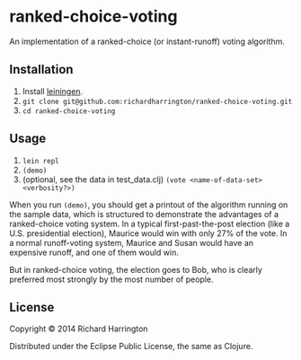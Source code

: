 # ranked-choice-voting

An implementation of a ranked-choice (or instant-runoff) voting algorithm.

## Installation

1. Install [leiningen](https://github.com/technomancy/leiningen).
2. `git clone git@github.com:richardharrington/ranked-choice-voting.git`
3. `cd ranked-choice-voting`

## Usage

1. `lein repl`
2. `(demo)`
3. (optional, see the data in test_data.clj) `(vote <name-of-data-set> <verbosity?>)`

When you run `(demo)`, you should get a printout of the algorithm running on the sample data, which is structured to demonstrate the advantages of a ranked-choice voting system. In a typical first-past-the-post election (like a U.S. presidential election), Maurice would win with only 27% of the vote. In a normal runoff-voting system, Maurice and Susan would have an expensive runoff, and one of them would win.

But in ranked-choice voting, the election goes to Bob, who is clearly preferred most strongly by the most number of people.

## License

Copyright © 2014 Richard Harrington

Distributed under the Eclipse Public License, the same as Clojure.
